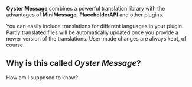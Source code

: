 **Oyster Message** combines a powerful translation library with the advantages of **MiniMessage**, **PlaceholderAPI** and
other plugins.

You can easily include translations for different languages in your plugin. Partly translated files will be
automatically updated once you provide a newer version of the translations. User-made changes are always kept, of
course.

## Why is this called *Oyster Message*?
How am I supposed to know?
